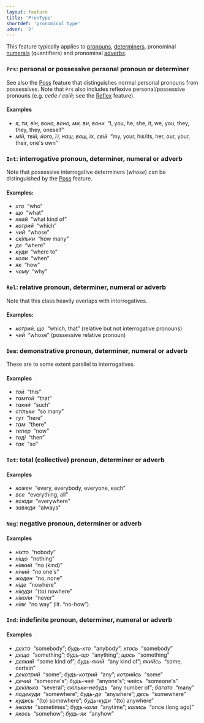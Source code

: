 ```yaml
---
layout: feature
title: 'PronType'
shortdef: 'pronominal type'
udver: '2'
---
```


This feature typically applies to [pronouns](uk-pos/PRON), [determiners](uk-pos/DET), pronominal [numerals](uk-pos/NUM) (quantifiers) and pronominal [adverbs](uk-pos/ADV).

### <a name="Prs">`Prs`</a>: personal or possessive personal pronoun or determiner

See also the [Poss]() feature that distinguishes normal personal pronouns from possessives. Note that `Prs` also includes reflexive
personal/possessive pronouns (e.g. _себе / свій;_ see the [Reflex]() feature).

#### Examples

* _я, ти, він, вона, воно, ми, ви, вони&nbsp;_ “I, you, he, she, it, we, you, they, they, they, oneself”
* _мій, твій, його, її, наш, ваш, їх, свій&nbsp;_ “my, your, his/its, her, our, your, their, one's own”

### <a name="Int">`Int`</a>: interrogative pronoun, determiner, numeral or adverb

Note that possessive interrogative determiners (_whose_) can be distinguished by the [Poss]() feature.

#### Examples:

* _хто&nbsp;_ “who”
* _що&nbsp;_ “what”
* _який&nbsp;_ “what kind of”
* _котрий&nbsp;_ “which”
* _чий&nbsp;_ “whose”
* _скільки&nbsp;_ “how many”
* _де&nbsp;_ “where”
* _куди&nbsp;_ “where to”
* _коли&nbsp;_ “when”
* _як&nbsp;_ “how”
* _чому&nbsp;_ “why”

### <a name="Rel">`Rel`</a>: relative pronoun, determiner, numeral or adverb

Note that this class heavily overlaps with interrogatives.

#### Examples:

* _котрий, що&nbsp;_ “which, that” (relative but not interrogative pronouns)
* _чий&nbsp;_ “whose” (possessive relative pronoun)

### <a name="Dem">`Dem`</a>: demonstrative pronoun, determiner, numeral or adverb

These are to some extent parallel to interrogatives.

#### Examples

* _той&nbsp;_ “this”
* _тамтой&nbsp;_ “that”
* _такий&nbsp;_ “such”
* _стільки&nbsp;_ “so many”
* _тут&nbsp;_ “here”
* _там&nbsp;_ “there”
* _тепер&nbsp;_ “now”
* _тоді&nbsp;_ “then”
* _так&nbsp;_ “so”

### <a name="Tot">`Tot`</a>: total (collective) pronoun, determiner or adverb

#### Examples

* _кожен&nbsp;_ “every, everybody, everyone, each”
* _все&nbsp;_ “everything, all”
* _всюди&nbsp;_ “everywhere”
* _завжди&nbsp;_ “always”

### <a name="Neg">`Neg`</a>: negative pronoun, determiner or adverb

#### Examples

* _ніхто&nbsp;_ “nobody”
* _ніщо&nbsp;_ “nothing”
* _ніякий&nbsp;_ “no (kind)”
* _нічий&nbsp;_ “no one's”
* _жоден&nbsp;_ “no, none”
* _ніде&nbsp;_ “nowhere”
* _нікуди&nbsp;_ “(to) nowhere”
* _ніколи&nbsp;_ “never”
* _ніяк&nbsp;_ “no way” (lit. “no-how”)

### <a name="Ind">`Ind`</a>: indefinite pronoun, determiner, numeral or adverb

#### Examples

* _дехто&nbsp;_ “somebody”; _будь-хто&nbsp;_ “anybody”; _хтось&nbsp;_ “somebody”
* _дещо&nbsp;_ “something”; _будь-що&nbsp;_ “anything”; _щось&nbsp;_ “something”
* _деякий&nbsp;_ “some kind of”; _будь-який&nbsp;_ “any kind of”; _якийсь&nbsp;_ “some, certain”
* _декотрий&nbsp;_ “some”; _будь-котрий&nbsp;_ “any”; _котрийсь&nbsp;_ “some”
* _дечий&nbsp;_ “someone's”; _будь-чий&nbsp;_ “anyone's”; _чийсь&nbsp;_ “someone's”
* _декілька&nbsp;_ “several”; _скільки-небудь&nbsp;_ “any number of”; _багато&nbsp;_ “many”
* _подекуди&nbsp;_ “somewhere”; _будь-де&nbsp;_ “anywhere”; _десь&nbsp;_ “somewhere”
* _кудись&nbsp;_ “(to) somewhere”; _будь-куди&nbsp;_ “(to) anywhere”
* _інколи&nbsp;_ “sometimes”; _будь-коли&nbsp;_ “anytime”; _колись&nbsp;_ “once (long ago)”
* _якось&nbsp;_ “somehow”; _будь-як&nbsp;_ “anyhow”

<!-- Interlanguage links updated Út 9. května 2023, 20:03:47 CEST -->
